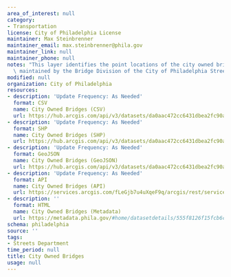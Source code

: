 ```yaml
---
area_of_interest: null
category:
- Transportation
license: City of Philadelphia License
maintainer: Max Steinbrenner
maintainer_email: max.steinbrenner@phila.gov
maintainer_link: null
maintainer_phone: null
notes: "This layer identifies the point locations of the city owned bridges that are\
  \ maintained by the Bridge Division of the City of Philadelphia Streets Department."
modified: null
organization: City of Philadelphia
resources:
- description: 'Update Frequency: As Needed'
  format: CSV
  name: City Owned Bridges (CSV)
  url: https://hub.arcgis.com/api/v3/datasets/da0aac472cc6431dbea2fc90ad3f7463_0/downloads/data?format=csv&spatialRefId=2272&where=1%3D1
- description: 'Update Frequency: As Needed'
  format: SHP
  name: City Owned Bridges (SHP)
  url: https://hub.arcgis.com/api/v3/datasets/da0aac472cc6431dbea2fc90ad3f7463_0/downloads/data?format=shp&spatialRefId=2272&where=1%3D1
- description: 'Update Frequency: As Needed'
  format: GeoJSON
  name: City Owned Bridges (GeoJSON)
  url: https://hub.arcgis.com/api/v3/datasets/da0aac472cc6431dbea2fc90ad3f7463_0/downloads/data?format=geojson&spatialRefId=4326&where=1%3D1
- description: 'Update Frequency: As Needed'
  format: API
  name: City Owned Bridges (API)
  url: https://services.arcgis.com/fLeGjb7u4uXqeF9q/arcgis/rest/services/City_Owned_Bridges/FeatureServer/0/query?outFields=*&where=1%3D1
- description: ''
  format: HTML
  name: City Owned Bridges (Metadata)
  url: https://metadata.phila.gov/#home/datasetdetails/555f8126f15fcb6c6ed440f8/representationdetails/55438a959b989a05172d0d22/
schema: philadelphia
source: ''
tags:
- Streets Department
time_period: null
title: City Owned Bridges
usage: null
---
```

